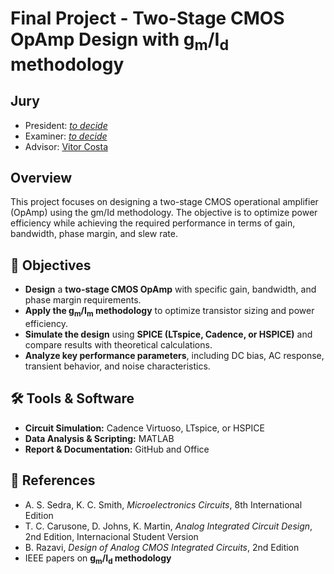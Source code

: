 # Final Project - Two-Stage CMOS OpAmp Design with g<sub>m</sub>/I<sub>d</sub> methodology

## Jury

- President: [*to decide*](https://www.isel.pt/docentes/)
- Examiner: [*to decide*](https://www.isel.pt/docentes/)
- Advisor: [Vitor Costa](https://www.isel.pt/docentes/vitor-manuel-da-silva-costa)

## Overview

This project focuses on designing a two-stage CMOS operational amplifier (OpAmp) using the gm/Id methodology. The objective is to optimize power efficiency while achieving the required performance in terms of gain, bandwidth, phase margin, and slew rate.

## 🎯 Objectives  

- **Design** a **two-stage CMOS OpAmp** with specific gain, bandwidth, and phase margin requirements.  
- **Apply the g<sub>m</sub>/I<sub>m</sub> methodology** to optimize transistor sizing and power efficiency.  
- **Simulate the design** using **SPICE (LTspice, Cadence, or HSPICE)** and compare results with theoretical calculations.  
- **Analyze key performance parameters**, including DC bias, AC response, transient behavior, and noise characteristics.  


## 🛠️ Tools & Software  

- **Circuit Simulation:** Cadence Virtuoso, LTspice, or HSPICE
- **Data Analysis & Scripting:** MATLAB
- **Report & Documentation:** GitHub and Office


## 📄 References

- A. S. Sedra, K. C. Smith, *Microelectronics Circuits*, 8th International Edition
- T. C. Carusone, D. Johns, K. Martin, *Analog Integrated Circuit Design*, 2nd Edition, Internacional Student Version
- B. Razavi, *Design of Analog CMOS Integrated Circuits*, 2nd Edition
- IEEE papers on **g<sub>m</sub>/I<sub>d</sub> methodology**
